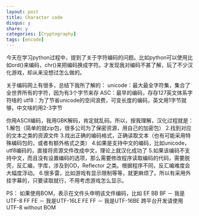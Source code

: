 ```yaml
---
layout: post
title: Character code
disqus: y
share: y
categories: [Cryptography]
tags: [encode]
---
```

今天在学习python过程中，提到了关于字符编码的问题。比如python可以使用比如ord()来编码，chr()来把编码换成字符。才发现我对编码不甚了解，玩了不少汉化游戏，却从来没想过怎么做的。

关于编码网上有很多，总结下我所了解的：
unicode：最大最全字符集，集合了全世界所有的字符，因为有3个字节来存
ASC：最早的编码，存存127英文体系字符啥的
utf8：为了节省unicode的空间浪费，可变长度的编码，英文用1字节就够，中文啥的用2-3字节

你用ASCII编码，我用GBK解码，肯定就乱码。所以，按我理解，汉化过程就是：
1.解包（简单的就zip包，很多公司为了保密资源，用自己的加密包）
2.找到对应的文本之类的资源文件
3.找出正确的编码格式，正确读取文本（也有可能采用特殊编码包的，或者有额外格式之类）
4.如果是支持中文的编码，比如unicode，utf8编码的，直接将资源文件改成中文，理论上就汉化成功了
5.如果该编码不支持中文，而且没有设置编码的选项，那么需要修改程序读取编码的代码，需要脱壳，反汇编，字库，涉及到OD，Reflector 之类。根据程序不同，反汇编难度会大幅度浮动。
6.很多雷，比如游戏有显示限制等等，就更麻烦了。所以有采用外挂字幕的，只要读取就行，不用考虑游戏怎么显示。

PS：
如果使用BOM，表示在文件头申明该文件编码，比如
EF BB BF － 我是UTF-8
FF FE － 我是UTF-16LE
FE FF － 我是UTF-16BE
跨平台开发请使用UTF-8 without BOM
